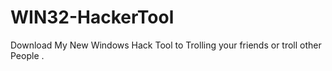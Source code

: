 # WIN32-HackerTool
Download My New Windows Hack Tool to Trolling your friends or troll other People .
